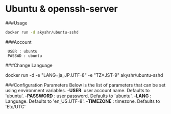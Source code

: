 Ubuntu & openssh-server
=================================================

###Usage 
````bash
docker run -d akyshr/ubuntu-sshd
````

###Account
````
 USER : ubuntu
 PASSWD : ubuntu
````
###Change Language 

 docker run -d -e "LANG=ja_JP.UTF-8" -e "TZ=JST-9" akyshr/ubuntu-sshd


###Configuration Parameters
Below is the list of parameters that can be set using environment variables.
-**USER**: user account name. Defaults to 'ubuntu'.
-**PASSWORD** : user password. Defaults to 'ubuntu'.
-**LANG**   : Language. Defaults to 'en_US.UTF-8'.
-**TIMEZONE** : timezone. Defaults to 'Etc/UTC'

